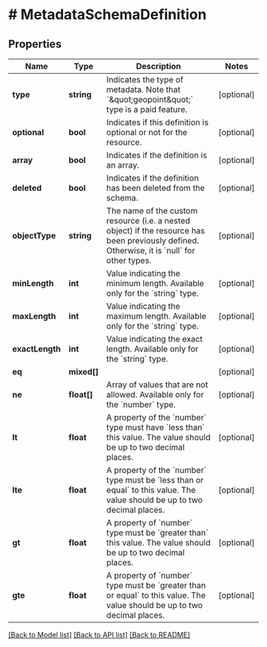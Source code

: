 # # MetadataSchemaDefinition

## Properties

Name | Type | Description | Notes
------------ | ------------- | ------------- | -------------
**type** | **string** | Indicates the type of metadata. Note that &#x60;\&quot;geopoint\&quot;&#x60; type is a paid feature. | [optional]
**optional** | **bool** | Indicates if this definition is optional or not for the resource. | [optional]
**array** | **bool** | Indicates if the definition is an array. | [optional]
**deleted** | **bool** | Indicates if the definition has been deleted from the schema. | [optional]
**objectType** | **string** | The name of the custom resource (i.e. a nested object) if the resource has been previously defined. Otherwise, it is &#x60;null&#x60; for other types. | [optional]
**minLength** | **int** | Value indicating the minimum length. Available only for the &#x60;string&#x60; type. | [optional]
**maxLength** | **int** | Value indicating the maximum length. Available only for the &#x60;string&#x60; type. | [optional]
**exactLength** | **int** | Value indicating the exact length. Available only for the &#x60;string&#x60; type. | [optional]
**eq** | **mixed[]** |  | [optional]
**ne** | **float[]** | Array of values that are not allowed. Available only for the &#x60;number&#x60; type. | [optional]
**lt** | **float** | A property of the &#x60;number&#x60; type must have &#x60;less than&#x60; this value. The value should be up to two decimal places. | [optional]
**lte** | **float** | A property of the &#x60;number&#x60; type must be &#x60;less than or equal&#x60; to this value. The value should be up to two decimal places. | [optional]
**gt** | **float** | A property of &#x60;number&#x60; type must be &#x60;greater than&#x60; this value. The value should be up to two decimal places. | [optional]
**gte** | **float** | A property of &#x60;number&#x60; type must be &#x60;greater than or equal&#x60; to this value. The value should be up to two decimal places. | [optional]

[[Back to Model list]](../../README.md#models) [[Back to API list]](../../README.md#endpoints) [[Back to README]](../../README.md)
